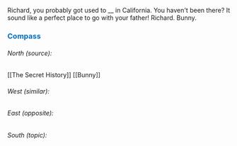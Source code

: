 Richard, you probably got used to __ in California.
You haven't been there? It sound like a perfect place to go with your father! Richard. Bunny. 



### <span style="color:#0070c0">Compass</span>
###### North (source):
[[The Secret History]]
[[Bunny]]

###### West (similar):


###### East (opposite):


###### South (topic):

